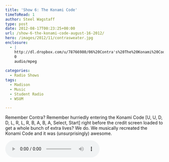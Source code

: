 ```yaml
---
title: 'Show 6: The Konami Code'
timeToRead: 1 
author: Steel Wagstaff
type: post
date: 2012-08-17T00:23:25+00:00
url: /show-6-the-konami-code-august-16-2012/
hero: /images/2012/11/contrasweater.jpg
enclosure:
  - |
    http://dl.dropbox.com/u/78766980/06%20Contra's%20The%20Konami%20Code%20%5BU%2CU%2CD%2CD.mp3
    0
    audio/mpeg
    
categories:
  - Radio Shows
tags:
  - Madison
  - Music
  - Student Radio
  - WSUM

---
```

Remember Contra? Remember hurriedly entering the Konami Code [U, U, D, D, L, R, L, R, B, A, B, A, Select, Start] right before the credit screen loaded to get a whole bunch of extra lives? We do. We musically recreated the Konami Code and it was (unsurprisingly) awesome. 

<audio controls src="http://dl.dropbox.com/u/78766980/06%20Contra's%20The%20Konami%20Code%20%5BU%2CU%2CD%2CD.mp3"></audio>